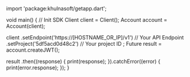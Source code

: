 import 'package:khulnasoft/getapp.dart';

void main() { // Init SDK
  Client client = Client();
  Account account = Account(client);

  client
    .setEndpoint('https://[HOSTNAME_OR_IP]/v1') // Your API Endpoint
    .setProject('5df5acd0d48c2') // Your project ID
  ;
  Future result = account.createJWT();

  result
    .then((response) {
      print(response);
    }).catchError((error) {
      print(error.response);
  });
}
